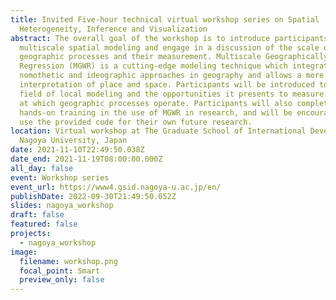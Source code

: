 ```yaml
---
title: Invited Five-hour technical virtual workshop series on Spatial
  Heterogeneity, Inference and Visualization
abstract: The overall goal of the workshop is to introduce participants to
  multiscale spatial modeling and engage in a discussion of the scale of
  geographic processes and their measurement. Multiscale Geographically Weighted
  Regression (MGWR) is a cutting-edge modeling technique which integrates both
  nomothetic and ideographic approaches in geography and allows a more nuanced
  interpretation of place and space. Participants will be introduced to the
  field of local modeling and the opportunities it presents to measure the scale
  at which geographic processes operate. Participants will also complete
  hands-on training in the use of MGWR in research, and will be encouraged to
  use the provided code for their own future research.
location: Virtual workshop at The Graduate School of International Development,
  Nagoya University, Japan
date: 2021-11-10T22:49:50.038Z
date_end: 2021-11-19T08:00:00.000Z
all_day: false
event: Workshop series
event_url: https://www4.gsid.nagoya-u.ac.jp/en/
publishDate: 2022-09-30T21:49:50.052Z
slides: nagoya_workshop
draft: false
featured: false
projects:
  - nagoya_workshop
image:
  filename: workshop.png
  focal_point: Smart
  preview_only: false
---
```


